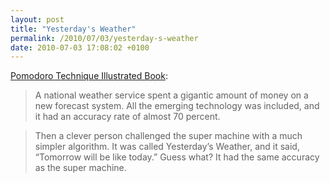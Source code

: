 ```yaml
---
layout: post
title: "Yesterday's Weather"
permalink: /2010/07/03/yesterday-s-weather
date: 2010-07-03 17:08:02 +0100
---
```


[Pomodoro Technique Illustrated Book](https://sivers.org/book/Pomodoro):

> A national weather service spent a gigantic amount of money on a new forecast system. All the emerging technology was included, and it had an accuracy rate of almost 70 percent.

> Then a clever person challenged the super machine with a much simpler algorithm. It was called Yesterday’s Weather, and it said, “Tomorrow will be like today.” Guess what? It had the same accuracy as the super machine.
